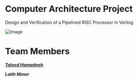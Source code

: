 # Computer Architecture Project

Design and Verification of a Pipelined RISC Processor in Verilog

![Image](https://github.com/user-attachments/assets/512f24c4-2bc4-45e5-ac39-be223b0b7924)

# Team Members

[***Taleed Hamadneh***](https://github.com/taleed606)

***Laith Nimer***
